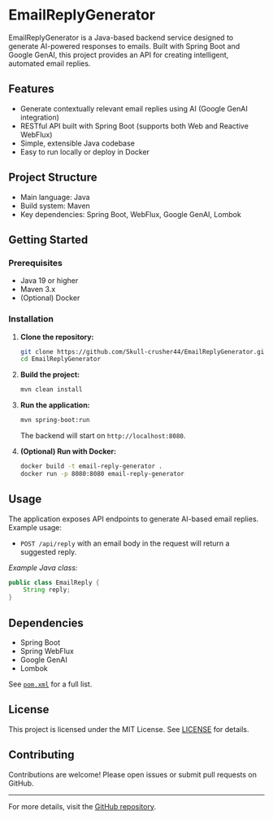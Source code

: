 # EmailReplyGenerator

EmailReplyGenerator is a Java-based backend service designed to generate AI-powered responses to emails. Built with Spring Boot and Google GenAI, this project provides an API for creating intelligent, automated email replies.

## Features

- Generate contextually relevant email replies using AI (Google GenAI integration)
- RESTful API built with Spring Boot (supports both Web and Reactive WebFlux)
- Simple, extensible Java codebase
- Easy to run locally or deploy in Docker

## Project Structure

- Main language: Java
- Build system: Maven
- Key dependencies: Spring Boot, WebFlux, Google GenAI, Lombok

## Getting Started

### Prerequisites

- Java 19 or higher
- Maven 3.x
- (Optional) Docker

### Installation

1. **Clone the repository:**
   ```bash
   git clone https://github.com/Skull-crusher44/EmailReplyGenerator.git
   cd EmailReplyGenerator
   ```

2. **Build the project:**
   ```bash
   mvn clean install
   ```

3. **Run the application:**
   ```bash
   mvn spring-boot:run
   ```
   The backend will start on `http://localhost:8080`.

4. **(Optional) Run with Docker:**
   ```bash
   docker build -t email-reply-generator .
   docker run -p 8080:8080 email-reply-generator
   ```

## Usage

The application exposes API endpoints to generate AI-based email replies. Example usage:

- `POST /api/reply` with an email body in the request will return a suggested reply.

_Example Java class:_
```java
public class EmailReply {
    String reply;
}
```

## Dependencies

- Spring Boot
- Spring WebFlux
- Google GenAI
- Lombok

See [`pom.xml`](./pom.xml) for a full list.

## License

This project is licensed under the MIT License. See [LICENSE](LICENSE) for details.

## Contributing

Contributions are welcome! Please open issues or submit pull requests on GitHub.

---

For more details, visit the [GitHub repository](https://github.com/Skull-crusher44/EmailReplyGenerator).
